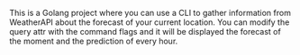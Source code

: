 This is a Golang project where you can use a CLI to gather information from WeatherAPI about the forecast of your current location. You can modify the query attr with the command flags and it will be displayed the forecast of the moment and the prediction of every hour.
